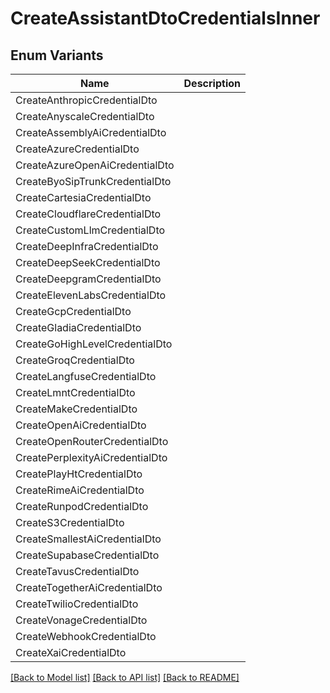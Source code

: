 # CreateAssistantDtoCredentialsInner

## Enum Variants

| Name | Description |
|---- | -----|
| CreateAnthropicCredentialDto |  |
| CreateAnyscaleCredentialDto |  |
| CreateAssemblyAiCredentialDto |  |
| CreateAzureCredentialDto |  |
| CreateAzureOpenAiCredentialDto |  |
| CreateByoSipTrunkCredentialDto |  |
| CreateCartesiaCredentialDto |  |
| CreateCloudflareCredentialDto |  |
| CreateCustomLlmCredentialDto |  |
| CreateDeepInfraCredentialDto |  |
| CreateDeepSeekCredentialDto |  |
| CreateDeepgramCredentialDto |  |
| CreateElevenLabsCredentialDto |  |
| CreateGcpCredentialDto |  |
| CreateGladiaCredentialDto |  |
| CreateGoHighLevelCredentialDto |  |
| CreateGroqCredentialDto |  |
| CreateLangfuseCredentialDto |  |
| CreateLmntCredentialDto |  |
| CreateMakeCredentialDto |  |
| CreateOpenAiCredentialDto |  |
| CreateOpenRouterCredentialDto |  |
| CreatePerplexityAiCredentialDto |  |
| CreatePlayHtCredentialDto |  |
| CreateRimeAiCredentialDto |  |
| CreateRunpodCredentialDto |  |
| CreateS3CredentialDto |  |
| CreateSmallestAiCredentialDto |  |
| CreateSupabaseCredentialDto |  |
| CreateTavusCredentialDto |  |
| CreateTogetherAiCredentialDto |  |
| CreateTwilioCredentialDto |  |
| CreateVonageCredentialDto |  |
| CreateWebhookCredentialDto |  |
| CreateXaiCredentialDto |  |

[[Back to Model list]](../README.md#documentation-for-models) [[Back to API list]](../README.md#documentation-for-api-endpoints) [[Back to README]](../README.md)


